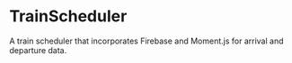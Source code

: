 # TrainScheduler
A train scheduler that incorporates Firebase and Moment.js for arrival and departure data.
